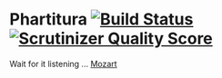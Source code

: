 Phartitura [![Build Status](https://travis-ci.org/cloudson/Phartitura.png)](https://travis-ci.org/cloudson/Phartitura)[![Scrutinizer Quality Score](https://scrutinizer-ci.com/g/cloudson/Phartitura/badges/quality-score.png?s=fd65510d7e5e13502575f78fdc0f69c58983e919)](https://scrutinizer-ci.com/g/cloudson/Phartitura/)
==================

Wait for it listening ... [Mozart](http://www.youtube.com/watch?v=k1-TrAvp_xs)